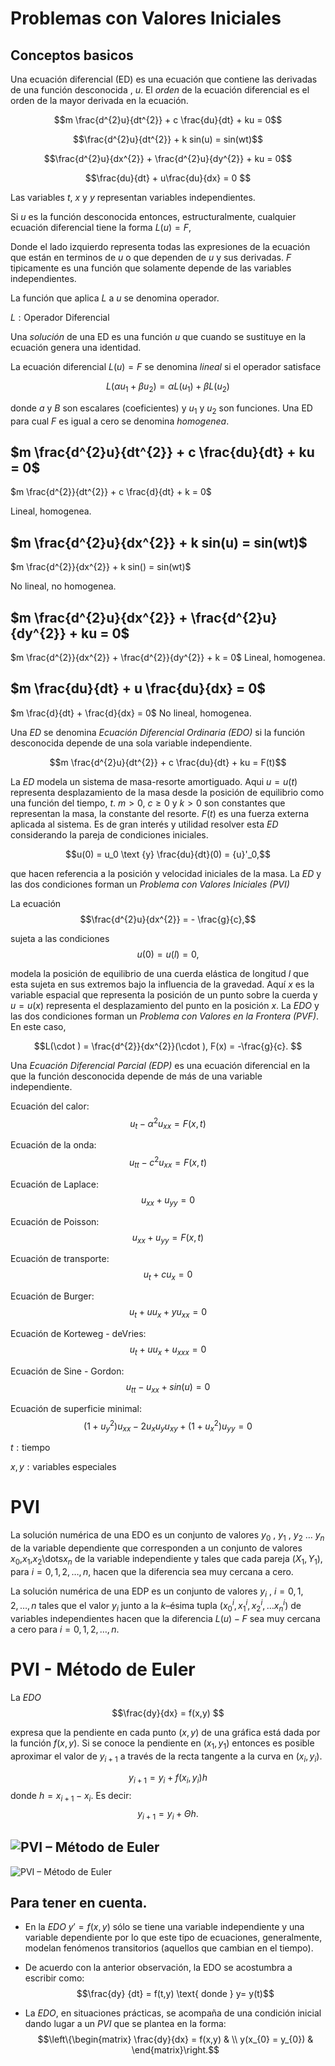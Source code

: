 # Problemas con Valores Iniciales

## Conceptos basicos
Una ecuación diferencial (ED) es una ecuación que contiene las derivadas de una función desconocida
, $u$. El _orden_ de la ecuación diferencial es el orden de la mayor derivada en la ecuación.

$$m \frac{d^{2}u}{dt^{2}} + c \frac{du}{dt} + ku = 0$$

$$\frac{d^{2}u}{dt^{2}} + k sin(u) = sin(wt)$$

$$\frac{d^{2}u}{dx^{2}} + \frac{d^{2}u}{dy^{2}} + ku = 0$$

$$\frac{du}{dt} + u\frac{du}{dx} = 0 $$

Las variables _t_, _x_ y _y_ representan variables independientes.

Si _u_ es la función desconocida entonces, estructuralmente, cualquier ecuación diferencial tiene 
la forma $L(u) = F$,

Donde el lado izquierdo representa todas las expresiones de la ecuación que están en terminos de 
_u_ o que dependen de _u_ y sus derivadas. _F_ tipicamente es una función que solamente depende
de las variables independientes.

La función que aplica _L_ a _u_  se denomina operador.

$L: \text {Operador Diferencial}$

Una _solución_ de una ED es una función _u_ que cuando se sustituye en la ecuación genera una
identidad.

La ecuación diferencial $L(u) = F$ se denomina _lineal_ si el operador satisface 

$$L (\alpha u_1 + \beta u_2) = \alpha L (u_1) + \beta L (u_2)$$

donde _a_ y _B_ son escalares (coeficientes) y $u_1$ y $u_2$ son funciones. Una ED para cual _F_ es
igual a cero se denomina _homogenea_.

$m \frac{d^{2}u}{dt^{2}} + c \frac{du}{dt} + ku = 0$
---
$m \frac{d^{2}}{dt^{2}} + c \frac{d}{dt} + k = 0$

Lineal, homogenea.

$m \frac{d^{2}u}{dx^{2}} + k sin(u) = sin(wt)$
---
$m \frac{d^{2}}{dx^{2}} + k sin() = sin(wt)$

No lineal, no homogenea.

$m \frac{d^{2}u}{dx^{2}} + \frac{d^{2}u}{dy^{2}} + ku = 0$
---
$m \frac{d^{2}}{dx^{2}} + \frac{d^{2}}{dy^{2}} + k = 0$
Lineal, homogenea.

$m \frac{du}{dt} + u \frac{du}{dx} = 0$
---
$m \frac{d}{dt} +  \frac{d}{dx} = 0$
No lineal, homogenea.

Una _ED_ se denomina _Ecuación Diferencial Ordinaria (EDO)_ si la función desconocida depende de 
una sola variable independiente.

$$m \frac{d^{2}u}{dt^{2}} + c \frac{du}{dt} + ku = F(t)$$

La _ED_ modela un sistema de masa-resorte amortiguado. Aqui $u = u(t)$ representa desplazamiento de
la masa desde la posición de equilibrio como una función del tiempo,
_t_. $m>0$, $c\geq 0$ y $k>0$ son constantes que representan la masa, la constante del resorte.
$F(t)$ es una fuerza externa aplicada al sistema. Es de gran interés y utilidad resolver esta _ED_ 
considerando la pareja de condiciones iniciales.

$$u(0) = u_0 \text {y} \frac{du}{dt}(0) = {u}'_0,$$

que hacen referencia a la posición y velocidad iniciales de la masa. La _ED_ y las dos condiciones 
forman un _Problema con Valores Iniciales (PVI)_

La ecuación
$$\frac{d^{2}u}{dx^{2}} = - \frac{g}{c},$$

sujeta a las condiciones
$$u(0) = u(l) = 0 ,$$

modela la posición de equilibrio de una cuerda elástica de longitud _l_ que esta sujeta en sus 
extremos bajo la influencia de la gravedad. Aquí _x_ es la variable espacial que representa la 
posición de un punto sobre la cuerda y $u = u(x)$ representa el desplazamiento del punto en la 
posición _x_. La _EDO_ y las dos condiciones forman un _Problema con Valores en la Frontera (PVF)_.
En este caso,

$$L(\cdot ) = \frac{d^{2}}{dx^{2}}(\cdot ), F(x) = -\frac{g}{c}. $$

Una _Ecuación Diferencial Parcial (EDP)_ es una ecuación diferencial en la que la función desconocida
depende de más de una variable independiente.

Ecuación del calor:
$$u_{t} - \alpha ^{2} u_{xx} = F( x, t)$$

Ecuación de la onda:
$$u_{tt} - c ^{2} u_{xx} = F( x, t)$$

Ecuación de Laplace:
$$u_{xx} + u_{yy} = 0$$

Ecuación de Poisson:
$$u_{xx} + u_{yy} = F( x, t)$$

Ecuación de transporte:
$$u_{t} + cu_x = 0$$

Ecuación de Burger:
$$u_t + uu_x + yu_{xx} = 0 $$

Ecuación de Korteweg - deVries:
$$u_t + uu_x + u_{xxx} = 0$$

Ecuación de Sine - Gordon:
$$u_{tt} - u_{xx} + sin(u) = 0$$

Ecuación de superficie minimal:
$$\left ( 1 + u_{y}^{2} \right ) u_{xx} - 2u_xu_yu_{xy} + \left ( 1 + u_{x}^{2} \right ) u_{yy} = 0 $$

$t: \text {tiempo}$
 
$x, y: \text {variables especiales}$

# PVI
La solución numérica de una EDO es un conjunto de valores $y_{0}$ , $y_{1}$ , $y_{2}$ $\dots$ $y_{n}$ de la variable 
dependiente que corresponden a un conjunto de valores $x_{0}$,$x_{1}$,$x_{2}$\dots$x_n$ de la variable 
independiente y tales que cada pareja $(X_{1}, Y_{1})$, para $i=0, 1 ,2, \dots, n$, hacen que la 
diferencia sea muy cercana a cero.

La solución numérica de una EDP es un conjunto de valores $y_i$ , $i=0, 1, 2, \dots, n$ tales que 
el valor $y_i$ junto a la _k_–ésima tupla $(x_{0}^{i},x_{1}^{i},x_{2}^{i}, \dots x_{n}^{i})$ de
variables independientes hacen que la diferencia $L(u) - F$ sea muy cercana a cero para 
$i = 0, 1, 2, \dots, n$.

# PVI - Método de Euler
La _EDO_ 
$$\frac{dy}{dx} = f(x,y) $$

expresa que la pendiente en cada punto $(x,y)$ de una gráfica está dada por la función $f(x,y )$. 
Si se conoce la pendiente en $(x_1, y_1)$ entonces es posible aproximar el valor de $y_{i+1}$ a 
través de la recta tangente a la curva en $(x_i, y_i)$.

$$y_{i+1} = y_i + f(x_i, y_i)h$$
donde $h = x_{i+1} - x_i$. Es decir: $$ y_{i+1} = y_i + \Theta h.$$

![PVI – Método de Euler](PVI%20%E2%80%93%20M%C3%A9todo%20de%20Euler_1.PNG)
------
![PVI – Método de Euler](PVI%20%E2%80%93%20M%C3%A9todo%20de%20Euler_2.PNG)

## Para tener en cuenta.
- En la _EDO_ 
${y}' = f(x,y )$ 
sólo se tiene una variable independiente y una variable dependiente 
por lo que este tipo de ecuaciones, generalmente, modelan fenómenos transitorios (aquellos que cambian 
en el tiempo).
- De acuerdo con la anterior observación, la EDO se acostumbra a escribir como:
$$\frac{dy} {dt} = f(t,y) \text{ donde } y= y(t)$$

- La _EDO_,  en situaciones prácticas, se acompaña de una condición inicial dando lugar a un _PVI_ que 
se plantea en la forma:
$$\left\{\begin{matrix}
\frac{dy}{dx} = f(x,y) & \\ 
y(x_{0} = y_{0}) & 
\end{matrix}\right.$$